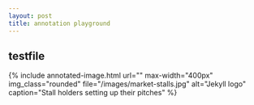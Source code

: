 ```yaml
---
layout: post
title: annotation playground
---
```


## testfile

{% include annotated-image.html url="" max-width="400px" img_class="rounded" file="/images/market-stalls.jpg" alt="Jekyll logo" caption="Stall holders setting up their pitches" %}
